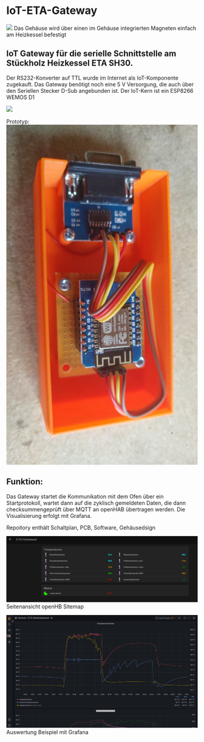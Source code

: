 # IoT-ETA-Gateway

![](https://github.com/ene9ba/IoT-ETA-Gateway/blob/main/GitHubDoc/Geh%C3%A4use%20ETA%20v13-1.png)
Das Gehäuse wird über einen im Gehäuse integrierten Magneten einfach am Heizkessel befestigt

## **IoT Gateway für die serielle Schnittstelle am Stückholz Heizkessel ETA SH30.**
Der RS232-Konverter auf TTL wurde im Internet als IoT-Komponente zugekauft.
Das Gateway benötigt noch eine 5 V Versorgung, die auch über den Seriellen 
Stecker D-Sub angebunden ist.
Der IoT-Kern ist ein ESP8266 WEMOS D1

![](https://github.com/ene9ba/IoT-ETA-Gateway/blob/main/GitHubDoc/Geh%C3%A4use%20ETA%20v13.png)

Prototyp:
![](https://github.com/ene9ba/IoT-ETA-Gateway/blob/main/GitHubDoc/ETA-Prototyp.jpg)


## Funktion: 
Das Gateway startet die Kommunikation mit dem Ofen über ein Startprotokoll,
wartet dann auf die zyklisch gemeldeten Daten, die dann checksummengeprüft 
über MQTT an openHAB übertragen werden. Die Visualisierung erfolgt mit Grafana.
          

Repoitory enthält Schaltplan, PCB, Software, Gehäusedsign 

![](https://github.com/ene9ba/IoT-ETA-Gateway/blob/main/GitHubDoc/openHAB.png)
Seitenansicht openHB Sitemap







![](https://github.com/ene9ba/IoT-ETA-Gateway/blob/main/GitHubDoc/Grafana.png)
Auswertung Beispiel mit Grafana

 

